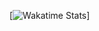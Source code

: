 [![Wakatime Stats](https://github-readme-stats.vercel.app/api/wakatime/?username=Bearry2626&layout=compact&langs_count=20&hide_border=true&custom_title=Wakatime&bg_color=00000000&hide=PHP)]
